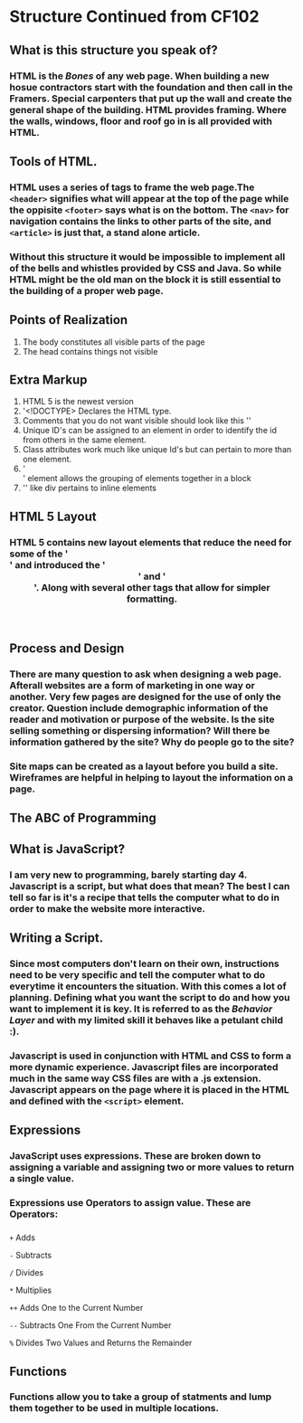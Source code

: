 # Structure Continued from CF102 

## What is this structure you speak of?

### HTML is the *Bones* of any web page.  When building a new hosue contractors start with the foundation and then call in the **Framers**. Special carpenters that put up the wall and create the general shape of the building.  HTML provides framing.  Where the walls, windows, floor and roof go in is all provided with HTML.  


## Tools of HTML.

### HTML uses a series of tags to frame the web page.The `<header>` signifies what will appear at the top of the page while the oppisite `<footer>` says what is on the bottom.  The `<nav>` for navigation contains the links to other parts of the site, and `<article>` is just that, a stand alone article. 


### Without this structure it would be impossible to implement all of the bells and whistles provided by CSS and Java.  So while HTML might be the old man on the block it is still essential to the building of a proper web page.  


## Points of Realization

1. The body constitutes all visible parts of the page 
1. The head contains things not visible

## Extra Markup
1. HTML 5 is the newest version 
1. '<!DOCTYPE> Declares the HTML type.
1. Comments that you do not want visible should look like this '<!--invisible comment-->'
1. Unique ID's can be assigned to an element in order to identify the id from others in the same element.  
1. Class attributes work much like unique Id's but can pertain to more than one element.
1.  '<div>' element allows the grouping of elements together in a block
1. '<span>' like div pertains to  inline elements 


## HTML 5 Layout

### HTML 5 contains new layout elements that reduce the need for some of the '<div>' and introduced the '<header>' and '<footer>'. Along with several other tags that allow for simpler formatting.


## Process and Design

### There are many question to ask when designing a web page.  Afterall websites are a form of marketing in one way or another.  Very few pages are designed for the use of only the creator. Question include demographic information of the reader and motivation or purpose of the website.  Is the site selling something or dispersing information?  Will there be information gathered by the site? Why do people go to the site?


### Site maps can be created as a layout before you build a site.  Wireframes are helpful in helping to layout the information on a page.  

## The ABC of Programming


## What is JavaScript?

### I am very new to programming, barely starting day 4.  Javascript is a script, but what does that mean? The best I can tell so far is it's a recipe that tells the computer what to do in order to make the website more interactive.  


## Writing a Script.


### Since most computers don't learn on their own, instructions need to be very specific and tell the computer what to do everytime it encounters the situation.  With this comes a lot of planning.  Defining what you want the script to do and how you want to implement it is key. It is referred to as the *Behavior Layer* and with my limited skill it behaves like a petulant child :).


### Javascript is used in conjunction with HTML and CSS to form a more dynamic experience. Javascript files are incorporated much in the same way CSS files are with a .js extension.  Javascript appears on the page where it is placed in the HTML and defined with the `<script>` element.


## Expressions
### JavaScript uses expressions.  These are broken down to assigning a variable and assigning two or more values to return a single value.


### Expressions use Operators to assign value. These are Operators:

### 
`+` Adds

`-` Subtracts

`/` Divides

`*` Multiplies

`++` Adds One to the Current Number

`--` Subtracts One From the Current Number

`%` Divides Two Values and Returns the Remainder


## Functions
### Functions allow you to take a group of statments and lump them together to be used in multiple locations.  

